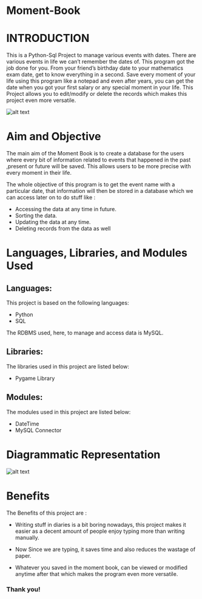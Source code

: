 # Moment-Book

# INTRODUCTION

This is a Python-Sql Project to manage various events with dates. There are various events in life we can’t remember the dates of. This program got the job done for you. From your friend’s birthday date to your mathematics exam date, get to know everything in a second. Save every moment of your life using this program like a notepad and even after years, you can get the date when you got your first salary or any special moment in your life. This Project allows you to edit/modify or delete the records which makes this project even more versatile.

![alt text](https://cdn.discordapp.com/attachments/838392313343901698/932573381054849055/unknown.png)

# Aim and Objective

The main aim of the Moment Book is to create a database for the users where every bit of information related to events that happened in the past ,present or future will be saved. This allows users to be more precise with every moment in their life.

The whole objective of this program is to get the event name with a particular date, that information will then be stored in a database which we can access later on to do stuff like :

- Accessing the data at any time in future.
- Sorting the data.
- Updating the data at any time.
- Deleting records from the data as well

# Languages, Libraries, and Modules Used

## Languages:

This project is based on the following languages:
- Python
- SQL

The RDBMS used, here, to manage and access data is MySQL.

## Libraries:

The libraries used in this project are listed below:
- Pygame Library

## Modules:

The modules used in this project are listed below:

- DateTime
- MySQL Connector

# Diagrammatic Representation

![alt text](https://cdn.discordapp.com/attachments/838392313343901698/932604474848051261/unknown.png)

# Benefits

The Benefits of this project are :

- Writing stuff in diaries is a bit boring nowadays, this project makes it easier as a decent amount of people enjoy typing more than writing manually.

- Now Since we are typing, it saves time and also reduces the wastage of paper.

- Whatever you saved in the moment book, can be viewed or modified anytime after that which makes the program even more versatile.


### Thank you!
